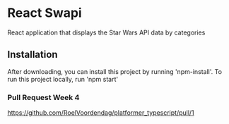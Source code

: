 # React Swapi
React application that displays the Star Wars API data by categories

## Installation
After downloading, you can install this project by running 'npm-install'.
To run this project locally, run 'npm start'

### Pull Request Week 4
https://github.com/RoelVoordendag/platformer_typescript/pull/1
